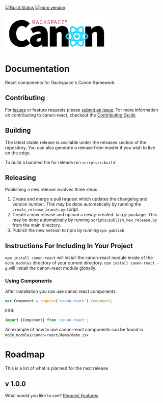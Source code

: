 [![Build Status](https://travis-ci.org/rackerlabs/canon-react.svg)](https://travis-ci.org/rackerlabs/canon-react)
[![npm version](https://badge.fury.io/js/canon-react.svg)](http://badge.fury.io/js/canon-react)

![canon-react-logo](images/canon_react_logo.png)
# Documentation

React components for Rackspace's Canon framework

## Contributing
For [issues](https://github.com/rackerlabs/canon-react/issues) or feature requests please [submit an issue](https://github.com/rackerlabs/canon-react/issues/new). For more information on contributing to canon-react, checkout the [Contributing Guide](CONTRIBUTING.md)

## Building
The latest stable release is available under the releases section of the repository. You can also generate a release from master if you wish to live on the edge.

To build a bundled file for release run `scripts/cibuild`

## Releasing
Publishing a new release involves three steps:
1. Create and merge a pull request which updates the changelog and version number. This may be done automatically by running the `create_release_branch.py` script.
2. Create a new release and upload a newly-created .tar.gz package. This may be done automatically by running `scripts/publish_new_release.py` from the main directory.
3. Publish the new version to npm by running `npm publish`.

## Instructions For Including In Your Project
`npm install canon-react` will install the canon-react module inside of the `node_modules` directory of your current directory. `npm install canon-react -g` will install the canon-react module globally.

### Using Components
After installation you can use canon react components.

```javascript
var Component = require('canon-react').Component;
```

ES6:

```javascript
import {Component} from 'canon-react';
```

An example of how to use canon-react components can be found in `node_modules/canon-react/demo/demo.jsx`

# Roadmap
This is a list of what is planned for the next release
## v 1.0.0
What would you like to see? [Request Features](https://github.com/rackerlabs/canon-react/issues/new)
